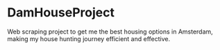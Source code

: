 # DamHouseProject
 Web scraping project to get me the best housing options in Amsterdam, making my house hunting journey efficient and effective.
